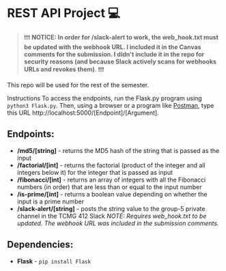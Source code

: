 # REST API Project :computer:
> :exclamation::exclamation::exclamation: **NOTICE: In order for /slack-alert to work, the web_hook.txt must be updated with the webhook URL. I included it in the Canvas comments for the submission. I didn't include it in the repo for security reasons (and because Slack actively scans for webhooks URLs and revokes them)**. :exclamation::exclamation::exclamation:

This repo will be used for the rest of the semester.

Instructions
To access the endpoints, run the Flask.py program using `python3 Flask.py`.  Then, using a browser or a program like [Postman](https://www.postman.com/ "Postman"), type this URL http://localhost:5000/[Endpoint]/[Argument].

## Endpoints:
- **/md5/[string]** - returns the MD5 hash of the string that is passed as the input
- **/factorial/[int]** - returns the factorial (product of the integer and all integers below it) for the integer that is passed as input
- **/fibonacci/[int]** - returns an array of integers with all the Fibonacci numbers (in order) that are less than or equal to the input number
- **/is-prime/[int]** - returns a boolean value depending on whether the input is a prime number
- **/slack-alert/[string]** - posts the string value to the group-5 private channel in the TCMG 412 Slack
*NOTE: Requires web_hook.txt to be updated. The webhook URL was included in the submission comments.*

## Dependencies:
- **Flask** - `pip install Flask`